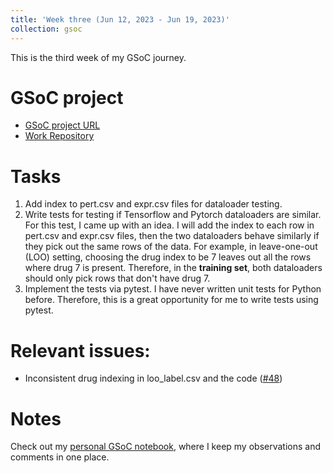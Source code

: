 ```yaml
---
title: 'Week three (Jun 12, 2023 - Jun 19, 2023)'
collection: gsoc
---
```


This is the third week of my GSoC journey.

GSoC project
=================
*  [GSoC project URL](https://summerofcode.withgoogle.com/programs/2023/projects/HKW6ydaI)
*  [Work Repository](https://github.com/Mustardburger/CellBox)

Tasks
=================
1. Add index to pert.csv and expr.csv files for dataloader testing.
2. Write tests for testing if Tensorflow and Pytorch dataloaders are similar.
For this test, I came up with an idea. I will add the index to each row in pert.csv and expr.csv files, then the two dataloaders behave similarly if they pick out the same rows of the data. For example, in leave-one-out (LOO) setting, choosing the drug index to be 7 leaves out all the rows where drug 7 is present. Therefore, in the **training set**, both dataloaders should only pick rows that don't have drug 7.
3. Implement the tests via pytest.
I have never written unit tests for Python before. Therefore, this is a great opportunity for me to write tests using pytest.

Relevant issues:
================
* Inconsistent drug indexing in loo_label.csv and the code ([#48](https://github.com/sanderlab/CellBox/issues/48))

Notes
=================
Check out my [personal GSoC notebook](https://docs.google.com/document/d/1fYkUNYuRcPHByWUYay6yUeTKtBuiwTGKJoztT0LajiA/edit?usp=sharing), where I keep my observations and comments in one place.
